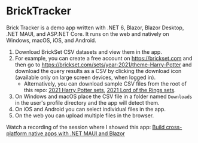 # BrickTracker

Brick Tracker is a demo app written with .NET 6, Blazor, Blazor Desktop, .NET MAUI, and ASP.NET Core.
It runs on the web and natively on Windows, macOS, iOS, and Android.

1. Download BrickSet CSV datasets and view them in the app.
1. For example, you can create a free account on https://brickset.com and then go to https://brickset.com/sets/year-2021/theme-Harry-Potter and download the query results as a CSV by clicking the download icon (available only on large screen devices, when logged in).
   * Alternatively, you can download sample CSV files from the root of this repo: [2021 Harry Potter sets](https://raw.githubusercontent.com/Eilon/dotnetConf-BrickTracker/main/HarryPotterSets.csv), [2021 Lord of the Rings sets](https://raw.githubusercontent.com/Eilon/dotnetConf-BrickTracker/main/LOTR.csv).
1. On Windows and macOS place the CSV file in a folder named `Downloads` in the user's profile directory and the app will detect them.
1. On iOS and Android you can select individual files in the app.
1. On the web you can upload multiple files in the browser.

Watch a recording of the session where I showed this app: [Build cross-platform native apps with .NET MAUI and Blazor](https://www.youtube.com/watch?v=Dr8L7zXxwLI)
